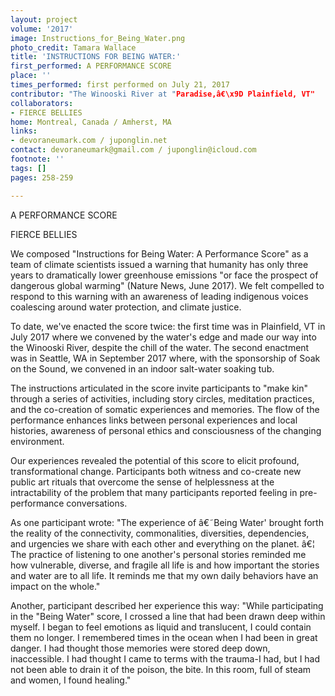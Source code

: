 ```yaml
---
layout: project
volume: '2017'
image: Instructions_for_Being_Water.png
photo_credit: Tamara Wallace
title: 'INSTRUCTIONS FOR BEING WATER:'
first_performed: A PERFORMANCE SCORE
place: ''
times_performed: first performed on July 21, 2017
contributor: "The Winooski River at "Paradise,â€\x9D Plainfield, VT"
collaborators:
- FIERCE BELLIES
home: Montreal, Canada / Amherst, MA
links:
- devoraneumark.com / juponglin.net
contact: devoraneumark@gmail.com / juponglin@icloud.com
footnote: ''
tags: []
pages: 258-259

---
```


 
A PERFORMANCE SCORE

FIERCE BELLIES

We composed "Instructions for Being Water: A Performance Score" as a team of climate scientists issued a warning that humanity has only three years to dramatically lower greenhouse emissions "or face the prospect of dangerous global warming" (Nature News, June 2017). We felt compelled to respond to this warning with an awareness of leading indigenous voices coalescing around water protection, and climate justice.

To date, we've enacted the score twice: the first time was in Plainfield, VT in July 2017 where we convened by the water's edge and made our way into the Winooski River, despite the chill of the water. The second enactment was in Seattle, WA in September 2017 where, with the sponsorship of Soak on the Sound, we convened in an indoor salt-water soaking tub.

The instructions articulated in the score invite participants to "make kin" through a series of activities, including story circles, meditation practices, and the co-creation of somatic experiences and memories. The flow of the performance enhances links between personal experiences and local histories, awareness of personal ethics and consciousness of the changing environment.

Our experiences revealed the potential of this score to elicit profound, transformational change. Participants both witness and co-create new public art rituals that overcome the sense of helplessness at the intractability of the problem that many participants reported feeling in pre-performance conversations.

As one participant wrote: "The experience of â€˜Being Water' brought forth the reality of the connectivity, commonalities, diversities, dependencies, and urgencies we share with each other and everything on the planet. â€¦ The practice of listening to one another's personal stories reminded me how vulnerable, diverse, and fragile all life is and how important the stories and water are to all life. It reminds me that my own daily behaviors have an impact on the whole."

Another, participant described her experience this way: "While participating in the "Being Water" score, I crossed a line that had been drawn deep within myself. I began to feel emotions as liquid and translucent, I could contain them no longer. I remembered times in the ocean when I had been in great danger. I had thought those memories were stored deep down, inaccessible. I had thought I came to terms with the trauma-I had, but I had not been able to drain it of the poison, the bite. In this room, full of steam and women, I found healing."
